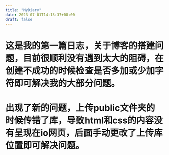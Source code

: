```yaml
---
title: "MyDiary"
date: 2023-07-01T14:13:37+08:00
draft: false
---
```


# 这是我的第一篇日志，关于博客的搭建问题，目前很顺利没有遇到太大的阻碍，在创建不成功的时候检查是否多加或少加字符即可解决我的大部分问题。
# 出现了新的问题，上传public文件夹的时候传错了库，导致html和css的内容没有呈现在io网页，后面手动更改了上传库位置即可解决问题。

